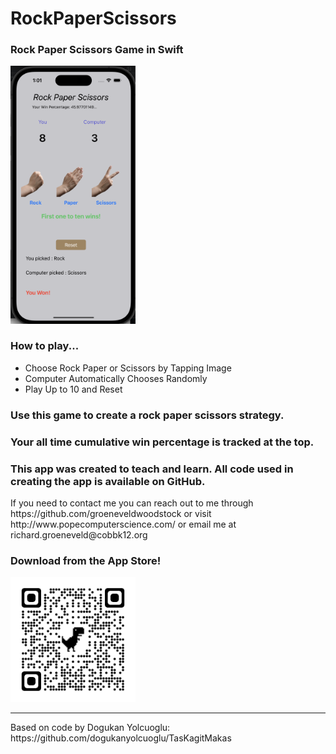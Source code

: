 # RockPaperScissors
<h3>
Rock Paper Scissors Game in Swift
</h3>
<img src="https://github.com/groeneveldwoodstock/RockPaperScissors/blob/main/rockpaperscissors.png" alt="Screen Shot" style="width:200px;">
<h3>
How to play... 
</h3>
<ul>
  <li>Choose Rock Paper or Scissors by Tapping Image</li>
  <li>Computer Automatically Chooses Randomly </li>
  <li>Play Up to 10 and Reset</li>
</ul>
<h3>
Use this game to create a rock paper scissors strategy. 
</h3>
<h3>
Your all time cumulative win percentage is tracked at the top.  
</h3>
<h3>
This app was created to teach and learn. All code used in creating the app is available on GitHub.
</h3>
<p>If you need to contact me you can reach out to me through https://github.com/groeneveldwoodstock or visit http://www.popecomputerscience.com/ or email me at richard.groeneveld@cobbk12.org 
</p>


<h3>Download from the App Store!</h3>
<img src="https://github.com/groeneveldwoodstock/RockPaperScissors/blob/main/AppStoreRPS.png" alt="Screen Shot" style="width:200px;">
<hr>
<p>
Based on code by Dogukan Yolcuoglu:
https://github.com/dogukanyolcuoglu/TasKagitMakas
</p>
  </body>
